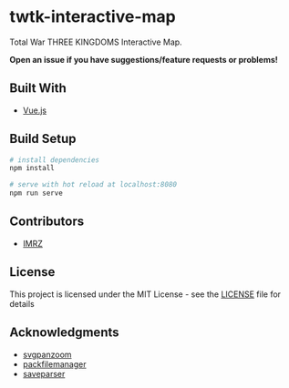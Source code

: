 # twtk-interactive-map

Total War THREE KINGDOMS Interactive Map.

**Open an issue if you have suggestions/feature requests or problems!**

## Built With

* [Vue.js](https://vuejs.org/)

## Build Setup

``` bash
# install dependencies
npm install

# serve with hot reload at localhost:8080
npm run serve
```

## Contributors
* [IMRZ](https://github.com/IMRZ)

## License

This project is licensed under the MIT License - see the [LICENSE](LICENSE) file for details

## Acknowledgments

* [svgpanzoom](https://github.com/ariutta/svg-pan-zoom)
* [packfilemanager](https://sourceforge.net/projects/packfilemanager/)
* [saveparser](https://sourceforge.net/projects/saveparser/)
